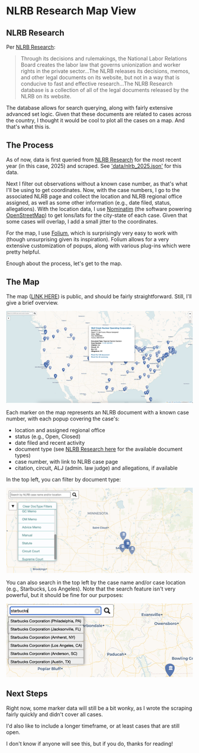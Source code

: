 # NLRB Research Map View

## NLRB Research

Per [NLRB Research](https://nlrbresearch.com/about):

> Through its decisions and rulemakings, the National Labor Relations Board creates the labor law that governs unionization and worker rights in the private sector...The NLRB releases its decisions, memos, and other legal documents on its website, but not in a way that is conducive to fast and effective research...The NLRB Research database is a collection of all of the legal documents released by the NLRB on its website.

The database allows for search querying, along with fairly extensive advanced set logic. Given that these documents are related to cases across the country, I thought it would be cool to plot all the cases on a map. And that's what this is.

## The Process

As of now, data is first queried from [NLRB Research](https://nlrbresearch.com/NLRB/NLRB_DB) for the most recent year (in this case, 2025) and scraped. See ['data/nlrb_2025.json'](/data/nlrb_2025.json) for this data.

Next I filter out observations without a known case number, as that's what I'll be using to get coordinates. Now, with the case numbers, I go to the associated NLRB page and collect the location and NLRB regional office assigned, as well as some other information (e.g., date filed, status, allegations). With the location data, I use [Nominatim](https://nominatim.org/) (the software powering [OpenStreetMap](https://www.openstreetmap.org/about)) to get lons/lats for the city-state of each case. Given that some cases will overlap, I add a small jitter to the coordinates. 

For the map, I use [Folium](https://python-visualization.github.io/folium/latest/), which is surprisingly very easy to work with (though unsurprising given its inspiration). Folium allows for a very extensive customization of popups, along with various plug-ins which were pretty helpful.

Enough about the process, let's get to the map.

## The Map

The map ([LINK HERE](https://rhawrami.github.io/nlrb_loc/NLRB_2025_map.html)) is public, and should be fairly straightforward. Still, I'll give a brief overview.

![map_preview](img/nlrb_map.png)

Each marker on the map represents an NLRB document with a known case number, with each popup covering the case's:

- location and assigned regional office
- status (e.g., Open, Closed)
- date filed and recent activity
- document type (see [NLRB Research here](https://nlrbresearch.com/instructions) for the available document types)
- case number, with link to NLRB case page
-  citation, circuit, ALJ (admin. law judge) and allegations, if available

In the top left, you can filter by document type: 

![filter_preview](img/map_filter.png)

You can also search in the top left by the case name and/or case location (e.g., Starbucks, Los Angeles). Note that the search feature isn't very powerful, but it should be fine for our purposes:

![search_preview](img/map_search.png)

## Next Steps

Right now, some marker data will still be a bit wonky, as I wrote the scraping fairly quickly and didn't cover all cases.

I'd also like to include a longer timeframe, or at least cases that are still open.

I don't know if anyone will see this, but if you do, thanks for reading!

